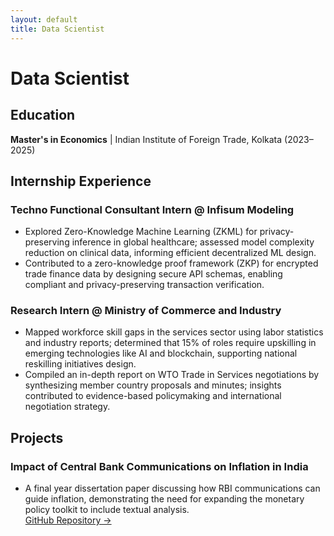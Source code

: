```yaml
---
layout: default
title: Data Scientist
---
```


<h1>Data Scientist</h1>

<h2>Education</h2>
<p><strong>Master's in Economics</strong> | Indian Institute of Foreign Trade, Kolkata (2023–2025)</p>

<h2>Internship Experience</h2>
<h3>Techno Functional Consultant Intern @ Infisum Modeling</h3>
<ul>
  <li>Explored Zero-Knowledge Machine Learning (ZKML) for privacy-preserving inference in global healthcare; assessed model complexity reduction on clinical data, informing efficient decentralized ML design.</li>
  <li>Contributed to a zero-knowledge proof framework (ZKP) for encrypted trade finance data by designing secure API schemas, enabling compliant and privacy-preserving transaction verification.</li>
</ul>

<h3>Research Intern @ Ministry of Commerce and Industry</h3>
<ul>
  <li>Mapped workforce skill gaps in the services sector using labor statistics and industry reports; determined that 15% of roles require upskilling in emerging technologies like AI and blockchain, supporting national reskilling initiatives design.</li>
  <li>Compiled an in-depth report on WTO Trade in Services negotiations by synthesizing member country proposals and minutes; insights contributed to evidence-based policymaking and international negotiation strategy.</li>
</ul>

<h2>Projects</h2>
<h3>Impact of Central Bank Communications on Inflation in India</h3>
<ul>
  <li>
    A final year dissertation paper discussing how RBI communications can guide inflation, demonstrating the need for expanding the monetary policy toolkit to include textual analysis.
    <br>
    <a href="https://github.com/Green2410/RBI_sentiment" target="_blank">GitHub Repository →</a>
  </li>
</ul>
